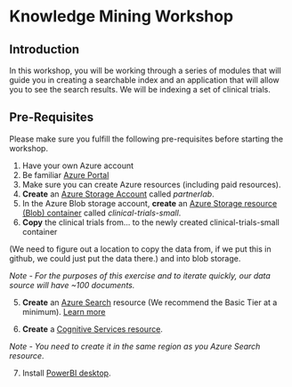 # Knowledge Mining Workshop
## Introduction
In this workshop, you will be working through a series of modules that will guide you in creating a searchable index and an application that will allow you to see the search results. We will be indexing a set of clinical trials.

## Pre-Requisites
Please make sure you fulfill the following pre-requisites before starting the workshop.
1.	Have your own Azure account 
2.	Be familiar [Azure Portal](https://portal.azure.com)
3.	Make sure you can create Azure resources (including paid resources).
4. **Create** an [Azure Storage Account](https://docs.microsoft.com/en-us/azure/storage/common/storage-quickstart-create-account?tabs=azure-portal) called *partnerlab*.
4.	In the Azure Blob storage account, **create** an [Azure Storage resource (Blob) container](https://docs.microsoft.com/en-us/azure/storage/blobs/storage-quickstart-blobs-portal) called *clinical-trials-small*.
5. **Copy** the clinical trials from... to the newly created clinical-trials-small container 

(We need to figure out a location to copy the data from, if we put this in github, we could just put the data there.) and into blob storage.

  *Note - For the purposes of this exercise and to iterate quickly, our data source will have ~100 documents.*

5.	**Create** an [Azure Search](https://docs.microsoft.com/en-us/azure/search/search-create-service-portal) resource (We recommend the Basic Tier at a minimum).
[Learn more](https://docs.microsoft.com/en-us/azure/search/search-sku-tier)

6.	**Create** a [Cognitive Services resource](https://docs.microsoft.com/en-us/azure/cognitive-services/cognitive-services-apis-create-account?tabs=multiservice%2Cwindows).

  *Note - You need to create it in the same region as you Azure Search resource*. 

7.	Install [PowerBI desktop](https://powerbi.microsoft.com/en-us/desktop/).
